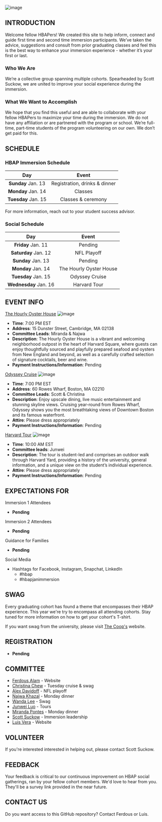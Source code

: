 ![image](https://cdn2.2u.com/content/ce611efa3791400688c60bfd1c797ce0/HBAP-Logo-792x338.png)
## INTRODUCTION

Welcome fellow HBAPers! We created this site to help inform, connect and guide first time and second time immersion participants. We’ve taken the advice, suggestions and consult from prior graduating classes and feel this is the best way to enhance your immersion experience - whether it’s your first or last. 

### Who We Are

We’re a collective group spanning multiple cohorts. Spearheaded by Scott Suckow, we are united to improve your social experience during the immersion. 

### What We Want to Accomplish

We hope that you find this useful and are able to collaborate with your fellow HBAPers to maximize your time during the immersion. We do not have any affiliation or are partnered with the program or school. We’re full-time, part-time students of the program volunteering on our own. We don’t get paid for this. 

## SCHEDULE

### HBAP Immersion Schedule

| Day | Event|
| :--------: | :-----------------------------: |
| **Sunday** Jan. 13 | Registration, drinks & dinner|
| **Monday** Jan. 14 | Classes |
| **Tuesday** Jan. 15 | Classes & ceremony|

For more information, reach out to your student success advisor.

### Social Schedule

| Day | Event|
| :--------: | :-----------------------------: |
| **Friday** Jan. 11 | Pending |
| **Saturday** Jan. 12 | NFL Playoff |
| **Sunday** Jan. 13 | Pending|
| **Monday** Jan. 14 | The Hourly Oyster House |
| **Tuesday** Jan. 15 | Odyssey Cruise |
| **Wednesday** Jan. 16 | Harvard Tour |

## EVENT INFO

[The Hourly Oyster House](https://www.thehourlycambridge.com)
![image](https://www.thehourlycambridge.com/wp-content/uploads/2016/09/cropped.jpg)
- **Time**: 7:00 PM EST
- **Address**: 15 Dunster Street, Cambridge, MA 02138
- **Committee Leads**: Miranda & Najwa
- **Description**: The Hourly Oyster House is a vibrant and welcoming neighborhood outpost in the heart of Harvard Square, where guests can enjoy thoughtfully sourced and playfully prepared seafood and oysters from New England and beyond, as well as a carefully crafted selection of signature cocktails, beer and wine.
- **Payment Instructions/Information**: Pending

[Odyssey Cruise](https://www.odysseycruises.com/boston)
![image](https://www.odysseycruises.com/website/images/gallery/odyssey-boston-ship/00-Boston-Odyssey-Deck-Shoot-13.jpg)
- **Time**: 7:00 PM EST
- **Address**: 60 Rowes Wharf, Boston, MA 02210
- **Committee Leads**: Scott & Christina
- **Description**: Enjoy upscale dining, live music entertainment and stunning skyline views. Cruising year-round from Rowes Wharf, Odyssey shows you the most breathtaking views of Downtown Boston and its famous waterfront. 
- **Attire**: Please dress appropriately
- **Payment Instructions/Information**: Pending

[Harvard Tour](https://www.harvard.edu/on-campus/visit-harvard/tours)
![image](https://www.harvard.edu/sites/default/files/default_images/harvard-social1200.jpg)
- **Time**: 10:00 AM EST
- **Committee leads**: Junwei
- **Description**: The tour is student-led and comprises an outdoor walk through Harvard Yard, providing a history of the university, general information, and a unique view on the student’s individual experience.
- **Attire**: Please dress appropriately
- **Payment Instructions/Information**: Pending

## EXPECTATIONS FOR

Immersion 1 Attendees
- **Pending**

Immersion 2 Attendees
- **Pending**

Guidance for Families
- **Pending**

Social Media
- Hashtags for Facebook, Instagram, Snapchat, LinkedIn
  - #hbap
  - #hbapjanimmersion

## SWAG

Every graduating cohort has found a theme that encompasses their HBAP experience. This year we're try to encompass all attending cohorts. Stay tuned for more information on how to get your cohort's T-shirt. 

If you want swag from the university, please visit [The Coop's](https://store.thecoop.com/ecomm-collections/harvard-business-analytics-program-887/e/collection/) website. 

## REGISTRATION
- **Pending**

## COMMITTEE

- [Ferdous Alam](ferdous.alam@mail.analytics.hbs.edu) - Website
- [Christina Chew](christina.chew@mail.analytics.hbs.edu) - Tuesday cruise & swag
- [Alex Davidoff](alex.davidoff@mail.analytics.hbs.edu) - NFL playoff
- [Najwa Khazal](najwa.khazal@mail.analytics.hbs.edu) - Monday dinner
- [Wanda Lee](wanda.lee@mail.analytics.hbs.edu) - Swag
- [Junwei Luo](junwei.luo@mail.analytics.hbs.edu) - Tours
- [Miranda Pontes](miranda.pontes@mail.analytics.hbs.edu) - Monday dinner
- [Scott Suckow](scott.suckow@mail.analytics.hbs.edu) - Immersion leadership
- [Luis Vera](luis.vear@mail.analytics.hbs.edu) - Website

## VOLUNTEER

If you're interested interested in helping out, please contact Scott Suckow. 

## FEEDBACK

Your feedback is critical to our continuous improvement on HBAP social gatherings, ran by your fellow cohort members. We'd love to hear from you. They'll be a survey link provided in the near future. 

## CONTACT US

Do you want access to this GitHub repository? Contact Ferdous or Luis. 


